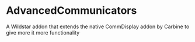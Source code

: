 # AdvancedCommunicators
A Wildstar addon that extends the native CommDisplay addon by Carbine to give more it more functionality
